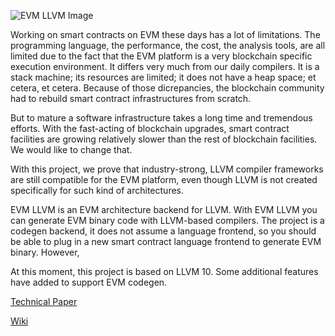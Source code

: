 
![EVM LLVM Image](https://user-images.githubusercontent.com/450283/63640209-85cb3c00-c66b-11e9-9610-0c339ae66ac7.png)

Working on smart contracts on EVM these days has a lot of limitations. The programming language, the performance, the cost, the analysis tools, are all limited due to the fact that the EVM platform is a very blockchain specific execution environment. It differs very much from our daily compilers. It is a stack machine; its resources are limited; it does not have a heap space; et cetera, et cetera. Because of those dicrepancies, the blockchain community had to rebuild smart contract infrastructures from scratch. 

But to mature a software infrastructure takes a long time and tremendous efforts. With the fast-acting of blockchain upgrades, smart contract facilities are growing relatively slower than the rest of blockchain facilities. We would like to change that.

With this project, we prove that industry-strong, LLVM compiler frameworks are still compatible for the EVM platform, even though LLVM is not created specifically for such kind of architectures. 


EVM LLVM is an EVM architecture backend for LLVM. With EVM LLVM you can generate EVM binary code with LLVM-based compilers. The project is a codegen backend, it does not assume a language frontend, so you should be able to plug in a new smart contract language frontend to generate EVM binary. However, 

 
At this moment, this project is based on LLVM 10. Some additional features have added to support EVM codegen.



[Technical Paper](https://github.com/etclabscore/evm_llvm/wiki/files/Generating_stack_machine_code_using_LLVM.pdf)

[Wiki](https://github.com/etclabscore/evm_llvm/wiki)
